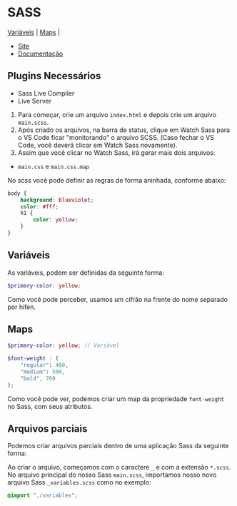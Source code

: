 # SASS

<a href="#variaveis">Variáveis</a> |
<a href="#maps">Maps</a> |


 - <a href="https://sass-lang.com/">Site</a>
 - <a href="https://sass-lang.com/documentation">Documentação</a>

## Plugins Necessários
 - Sass Live Compiler
 - Live Server

1. Para começar, crie um arquivo `index.html` e depois crie um arquivo `main.scss`.  
2. Após criado os arquivos, na barra de status, clique em Watch Sass para o VS Code ficar "monitorando" o arquivo SCSS. (Caso fechar o VS Code, você deverá clicar em Watch Sass novamente).  
3. Assim que você clicar no Watch Sass, irá gerar mais dois arquivos:
 - `main.css` e `main.css.map`  

No scss você pode definir as regras de forma aninhada, conforme abaixo:
```scss
body {
    background: blueviolet;
    color: #fff;
    h1 {
        color: yellow;
    }
}
```
<h2 id="variaveis">Variáveis</h2>
As variáveis, podem ser definidas da seguinte forma:  

```scss
$primary-color: yellow;
```
Como você pode perceber, usamos um cifrão na frente do nome separado por hífen.

<h2 id="maps">Maps</h2>

```scss
$primary-color: yellow; // Variável

$font-weight : (
    "regular": 400,
    "medium": 500,
    "bold", 700
);
```
Como você pode ver, podemos criar um map da propriedade `font-weight` no Sass, com seus atributos.

## Arquivos parciais

Podemos criar arquivos parciais dentro de uma aplicação Sass da seguinte forma:

Ao criar o arquivo, começamos com o caractere `_` e com a extensão `*.scss`.  
No arquivo principal do nosso  Sass `main.scss`, importamos nosso novo arquivo Sass `_variables.scss` como no exemplo:

```scss
@import "./variables";
```
